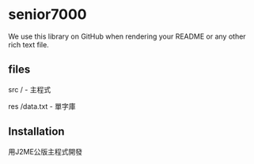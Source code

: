 senior7000
=============

We use this library on GitHub when rendering your README or any other
rich text file.

files
-------

src /  - 主程式 

res /data.txt - 單字庫


Installation
-----------

用J2ME公版主程式開發